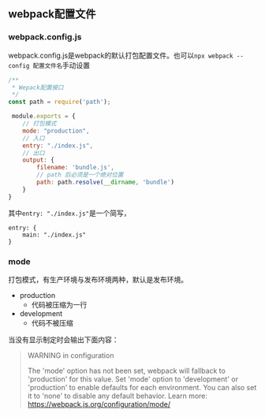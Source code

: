 ## webpack配置文件

### webpack.config.js

webpack.config.js是webpack的默认打包配置文件。也可以`npx webpack --config 配置文件名`手动设置

```js
/**
 * Wepack配置接口
 */
const path = require('path');

 module.exports = {
    // 打包模式
    mode: "production",
    // 入口
    entry: "./index.js",
    // 出口
    output: {
        filename: 'bundle.js',
        // path 后必须是一个绝对位置
        path: path.resolve(__dirname, 'bundle')
    }
}
```

其中`entry: "./index.js"`是一个简写，
```
entry: {
    main: "./index.js"
}
```

### mode
打包模式，有生产环境与发布环境两种，默认是发布环境。
 - production
   - 代码被压缩为一行
 - development
   - 代码不被压缩
 
当没有显示制定时会输出下面内容：
> WARNING in configuration
> 
> The 'mode' option has not been set, webpack will fallback to 'production' for this value. Set 'mode' option to 'development' or 'production' to enable defaults for each environment.
You can also set it to 'none' to disable any default behavior. Learn more: https://webpack.js.org/configuration/mode/
